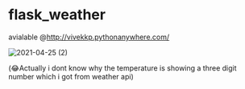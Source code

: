 # flask_weather
avialable @http://vivekkp.pythonanywhere.com/

![2021-04-25 (2)](https://user-images.githubusercontent.com/44610017/116000012-1c53bb80-a60c-11eb-873c-7ffd6f262dd3.png)


(😂Actually i dont know why the temperature is showing a three digit number which i got from weather api)
